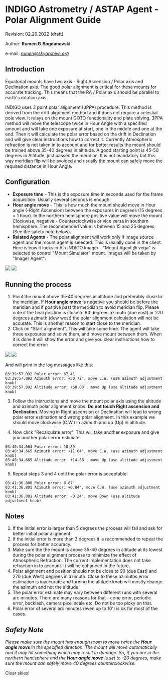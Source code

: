 # INDIGO Astrometry / ASTAP Agent - Polar Alignment Guide

Revision: 02.20.2022 (draft)

Author: **Rumen G.Bogdanovski**

e-mail: *rumen@skyarchive.org*

## Introduction

Equatorial mounts have two axis - Right Ascension / Polar axis and Declination axis. The good polar alignment is critical for these mounts for accurate tracking. This means that the RA / Polar axis should be parallel to earth's rotation axis.

INDIGO uses 3 point polar alignment (3PPA) procedure. This method is derived from the drift alignment method and it does not require a celestial pole view. It relays on the mount GOTO functionality and plate solving. 3PPA method will move the telescope twice in Hour Angle with a specified amount and will take one exposure at start, one in the middle and one at the end. Then it will calculate the polar error based on the drift in Declination and will give clear instructions how to correct it. Currently Atmospheric refraction is not taken in to account and for better results the mount should be trained above 35-40 degrees in altitude. A good starting point is 45-50 degrees in Altitude, just passed the meridian. It is not mandatory but this way meridian flip will be avoided and usually the mount can safely move the required distance in Hour Angle.

## Configuration
- **Exposure time** - This is the exposure time in seconds used for the frame acquisition. Usually several seconds is enough.
- **Hour angle move** - This is how much the mount should move in Hour angle (-Right Ascension) between the exposures in degrees (15 degrees = 1 hour). In the northern hemisphere positive value will move the mount Clockwise, negative - Counterclockwise or vice versa in southern hemisphere. The recommended value is between 15 and 25 degrees (See the safety note below).
- **Related Agents** - The polar alignment will work only if image source agent and the mount agent is selected. This is usually done in the client. Here is how it looks in Ain INDIGO Imager - "Mount Agent @ vega" is selected to control "Mount Simulator" mount. Images will be taken by "Imager Agent":

 ![](POLAR_ALIGNMENT/pa_config.png)
 ![](POLAR_ALIGNMENT/pa_config_cm.png)

## Running the process
1. Point the mount above 35-40 degrees in altitude and preferably close to the meridian. If **Hour angle move** is negative you should be before the meridian and if positive past the meridian to avoid meridian flip. Please note if the final position is close to 90 degrees azimuth (due east) or 270 degrees azimuth (dew west) the polar alignment calculation will not be accurate. This is another reason to start close to the meridian.
2. Click on "Start alignment". This will take some time. The agent will take three exposures and solve them, and move mount between them. When it is done it will show the error and give you clear instructions how to correct the error:

 ![](POLAR_ALIGNMENT/pa_start.png)
 ![](POLAR_ALIGNMENT/pa_start_cm.png)

 And will print in the log messages like this:

 ```
 03:39:57.092 Polar error: 67.41'
 03:39:57.092 Azimuth error: +30.72', move C.W. (use azimuth adjustment knob)
 03:39:57.092 Altitude error: +60.00', move Up (use altitude adjustment knob)
 ```

3. Follow the instructions and move the mount polar axis using the altitude and azimuth polar alignment knobs. **Do not touch Right ascension and Declination**. Moving in Right ascension or Declination will lead to wrong polar error estimation and wrong polar alignment. In this example we should move clockwise (C.W.) in azimuth and up (Up) in altitude.

4. Now click "Recalculate error". This will take another exposure and give you another polar error estimate:

 ```
 03:40:34.664 Polar error: 18.89'
 03:40:34.665 Azimuth error: +11.64', move C.W. (use azimuth adjustment knob)
 03:40:34.665 Altitude error: +14.88', move Up (use altitude adjustment knob)
 ```

5. Repeat steps 3 and 4 until the polar error is acceptable:

 ```
 03:41:36.800 Polar error: 0.87'
 03:41:36.801 Azimuth error: +0.84', move C.W. (use azimuth adjustment knob)
 03:41:36.801 Altitude error: -0.24', move Down (use altitude adjustment knob)
 ```

## Notes
1. If the initial error is larger than 5 degrees the process will fail and ask for better initial polar alignment.
2. If the initial error is more than 3 degrees it is recommended to repeat the process for better accuracy.
3. Make sure the the mount is above 35-40 degrees in altitude at its lowest during the polar alignment process to minimize the effect of Atmospheric Refraction. The current implementation does not take refraction in to account. It will be enhanced in the future.
4. Polar alignment end position should not be close to 90 (due East) and 270 (due West) degrees in azimuth. Close to these azimuths error estimation is inaccurate and turning the altitude knob will mostly change the azimuth and not the altitude.
5. The polar error estimate may vary between different runs with several arc minutes. There are many reasons for that - cone error, periodic error, backlash, camera pixel scale etc. Do not be too picky on that.
6. Polar error of several arc minutes (even up to 10') is ok for most of the cases.

## *Safety Note*
*Please make sure the mount has enough room to move twice the **Hour angle move** in the specified direction. The mount will move automatically and it may hit something which may result in damage. So, if you are in the northern hemisphere and the **Hour angle move** is set to -20 degrees, make sure the mount can safely move 40 degrees counterclockwise.*

Clear skies!  

